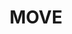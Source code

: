 ---
pid: pt386
title: MOVE
location_transcription: 61st and Pine (near Bus Depot
coordinates: "[-75.24408192489, 39.955750680818]"
zipcode: '19143'
gen_neighborhood: West Philadelphia
neighborhood: University City
outside_phl: 
age: '17'
age_range: 13-19
instagram: 
image_file_name: pt_386.jpg
proposal_transcription: any color but 3D
topic: African Americans,History,MOVE,Violence
topic_summary: 0, 0, 0, 0, 0
type: Sculpture Statue
keywords_other: move
credit: Brian Rudolph
image_labels: 
twitter: fw.lonan
facebook: 
permalink: "/monuments/pt386/"
layout: item-page
---